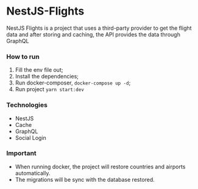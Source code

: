 # NestJS-Flights

NestJS Flights is a project that uses a third-party provider to get the flight data and after storing and caching, the API provides the data through GraphQL

### How to run

1. Fill the env file out;
2. Install the dependencies;
3. Run docker-composer, `docker-compose up -d`;
4. Run project `yarn start:dev`

### Technologies

- NestJS
- Cache
- GraphQL
- Social Login

### Important

- When running docker, the project will restore countries and airports automatically.
- The migrations will be sync with the database restored.
